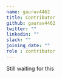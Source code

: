 ```yaml
---
name: gaurav4462
title: Contributor
github: gaurav4462
twitter: ""
linkedin: ""
slack: ""
joining_date: ""
role : contributor
---
```


Still waiting for this
